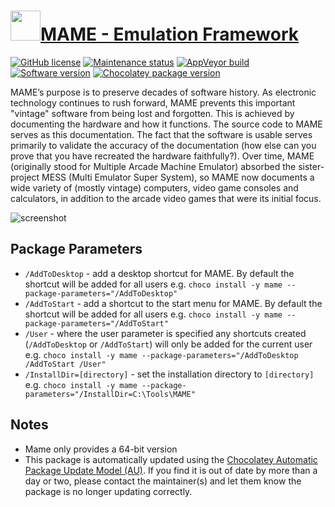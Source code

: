 # [<img src="https://cdn.jsdelivr.net/gh/dgalbraith/chocolatey-packages@e184f68c9b0399f6ed12453be4b6dd5f79beeaa2/icons/mame.png" width="48" height="48" />MAME - Emulation Framework](https://community.chocolatey.org/packages/mame)

[![GitHub license](https://img.shields.io/github/license/mamedev/mame)](https://github.com/dbgate/dbgate/blob/master/COPYING)
[![Maintenance status](https://img.shields.io/badge/maintained%3F-yes-green.svg)](https://gitHub.com/dgalbraith/chocolatey-packages/graphs/commit-activity)
[![AppVeyor build](https://img.shields.io/appveyor/ci/dgalbraith/chocolatey-packages)](https://ci.appveyor.com/project/dgalbraith/chocolatey-packages)
[![Software version](https://img.shields.io/badge/Source-v0.268-blue)](https://github.com/mamedev/mame/releases/tag/mame0268)
[![Chocolatey package version](https://img.shields.io/chocolatey/v/mame?label=Chocolatey)](https://community.chocolatey.org/packages/mame)

MAME’s purpose is to preserve decades of software history. As electronic
technology continues to rush forward, MAME prevents this important "vintage"
software from being lost and forgotten. This is achieved by documenting the
hardware and how it functions. The source code to MAME serves as this
documentation. The fact that the software is usable serves primarily to
validate the accuracy of the documentation (how else can you prove that you
have recreated the hardware faithfully?). Over time, MAME (originally stood
for Multiple Arcade Machine Emulator) absorbed the sister-project MESS (Multi
Emulator Super System), so MAME now documents a wide variety of (mostly
vintage) computers, video game consoles and calculators, in addition to the
arcade video games that were its initial focus.

![screenshot](https://cdn.jsdelivr.net/gh/dgalbraith/chocolatey-packages@80973991692dc8557725ecef9caefba958369241/automatic/mame/screenshot.png)

## Package Parameters

* `/AddToDesktop` - add a desktop shortcut for MAME.  By default the shortcut will be added for all users
e.g. `choco install -y mame --package-parameters="/AddToDesktop"`
* `/AddToStart` - add a shortcut to the start menu for MAME.  By default the shortcut will be added for all users
e.g. `choco install -y mame --package-parameters="/AddToStart"`
* `/User` - where the user parameter is specified any shortcuts created (`/AddToDesktop` or `/AddToStart`) will only
be added for the current user
e.g. `choco install -y mame --package-parameters="/AddToDesktop /AddToStart /User"`
* `/InstallDir=[directory]` - set the installation directory to `[directory]`
  e.g. `choco install -y mame --package-parameters="/InstallDir=C:\Tools\MAME"`

## Notes

* Mame only provides a 64-bit version
* This package is automatically updated using the [Chocolatey Automatic Package Update Model (AU)](https://github.com/majkinetor/au/blob/master/README.md).
If you find it is out of date by more than a day or two, please contact the maintainer(s) and let them know the package is no longer updating correctly.
